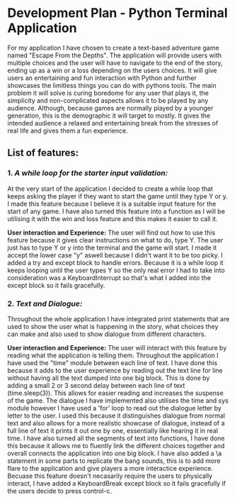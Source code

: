 # **Development Plan - Python Terminal Application**

For my application I have chosen to create a text-based adventure game named "Escape From the Depths". The application will provide users with multiple choices and the user will have to navigate to the end of the story, ending up as a win or a loss depending on the users choices. It will give users an entertaining and fun interaction with Python and further showcases the  limitless things you can do with pythons tools. The main problem it will solve is curing boredome for any user that plays it, the simplicity and non-complicated aspects allows it to be played by any audience. Although, because games are normally played by a younger generation, this is the demographic it will target to mostly. It gives the intended audience a relaxed and entertaining break from the stresses of real life and gives them a fun experience. 

## **List of features:**

### 1. _**A while loop for the starter input validation:**_  
At the very start of the application I decided to create a while loop that keeps asking the player if they want to start the game until they type Y or y. I made this feature because I believe it is a suitable input feature for the start of any game. I have also turned this feature into a function as I will be utilising it with the win and loss feature and this makes it easier to call it.

**User interaction and Experience:**
The user will find out how to use this feature because it gives clear instructions on what to do, type Y. The user just has to type Y or y into the terminal and the game will start. I made it accept the lower case "y" aswell because I didn't want it to be too picky. I added a try and except block to handle errors. Because it is a while loop it keeps looping until the user types Y so the only real error I had to take into consideration was a KeyboardInterrupt so that's what I added into the except block so it fails gracefully.

### 2. _**Text and Dialogue:**_
Throughout the whole application I have integrated print statements that are used to show the user what is happening in the story, what choices they can make and also used to show dialogue from different characters. 

**User interaction and Experience:**
The user will interact with this feature by reading what the application is telling them. Throughout the application I have used the "time" module between each line of text. I have done this because it adds to the user experience by reading out the text line for line without having all the text dumped into one big block. This is done by adding a small 2 or 3 second delay between each line of text (time.sleep(3)). This allows for easier reading and increases the suspense of the game. The dialogue I have implemented also utilises the time and sys module however I have used a 'for' loop to read out the dialogue letter by letter to the user. I used this because it distinguishes dialogue from normal text and also allows for a more realistic showcase of dialogue, instead of a full line of text it prints it out one by one, essentially like hearing it in real time. I have also turned all the segments of text into functions, I have done this because it allows me to fluently link the different choices together and overall connects the application into one big block. I have also added a \a statement in some parts to replicate the bang sounds, this is to add more flare to the application and give players a more interactice experience. Becuase this feature doesn't necasarily require the users to physically interact, I have added a KeyboardBreak except block so it fails gracefully if the users decide to press control-c.



